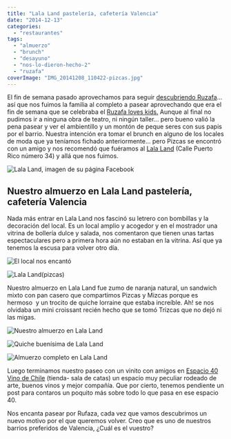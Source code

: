 ```yaml
---
title: "Lala Land pastelería, cafetería Valencia"
date: "2014-12-13"
categories:
  - "restaurantes"
tags:
  - "almuerzo"
  - "brunch"
  - "desayuno"
  - "nos-lo-dieron-hecho-2"
  - "ruzafa"
coverImage: "IMG_20141208_110422-pizcas.jpg"
---
```


El fin de semana pasado aprovechamos para seguir [descubriendo Ruzafa](/tag/ruzafa/ "Ruzafa")... así que nos fuimos la familia al completo a pasear aprovechando que era el fin de semana que se celebraba el [Ruzafa loves kids.](http://ruzafaloveskids.com/ "Festival Ruzafa loves kids") Aunque al final no pudimos ir a ninguna obra de teatro, ni ningún taller... pero bueno valió la pena pasear y ver el ambientillo y un montón de peque seres con sus papis por el barrio. Nuestra intención era tomar el brunch en alguno de los locales de moda que ya teníamos fichado anteriormente... pero Pizcas se encontró con un amigo y nos recomendó que fuéramos al [Lala Land](https://www.facebook.com/lalalandruzafa?fref=ts "Pastelería, cafetería Lala Land") (Calle Puerto Rico número 34) y allá que nos fuimos.

![Lala Land, imagen de su página Facebook](images/1271196_1511016859181416_6875190010147761910_o-300x300.jpg)

## Nuestro almuerzo en Lala Land pastelería, cafetería Valencia

Nada más entrar en Lala Land nos fascinó su letrero con bombillas y la decoración del local. Es un local amplio y acogedor y en el mostrador una vitrina de bollería dulce y salada, nos comentaron que tienen unas tartas espectaculares pero a primera hora aún no estaban en la vitrina. Así que ya tenemos la escusa para volver otro día.

![El local nos encantó](images/IMG_20141208_111146-pizcas.jpg)

![Lala Land(pizcas)](images/IMG_20141208_110422-pizcas.jpg)

Nuestro almuerzo en Lala Land fue zumo de naranja natural, un sandwich mixto con pan casero que compartimos Pizcas y Mizcas porque es hermoso  y un trocito de quiche lorraine que estaba increíble. Ah! se nos olvidaba un mini croissant recién hecho que se tomó Trizcas que no dejó ni las migas.

![Nuestro almuerzo en Lala Land](images/IMG_20141208_111807-pizcas.jpg)

![Quiche buenísima de Lala Land](images/IMG_20141208_111704-pizcas.jpg)

![Almuerzo completo en Lala Land](images/IMG_20141208_111658-pizcas.jpg)

Luego terminamos nuestro paseo con un vinito con amigos en [Espacio 40 Vino de Chile](https://www.facebook.com/pages/espacio40-vinosdechilees/620321867982835?ref=ts&fref=ts "Espacio 40 Vinos de Chile") (tienda- sala de catas) un espacio muy peculiar rodeado de arte, buenos vinos y mejor compañía. Que por cierto, tenemos pendiente un post para contaros un poquito más sobre todo lo que pasa en ese espacio 40.

Nos encanta pasear por Rufaza, cada vez que vamos descubrimos un nuevo motivo por el que queremos volver. Creo que es uno de nuestros barrios preferidos de Valencia, ¿Cuál es el vuestro?
